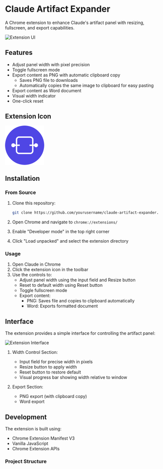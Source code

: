 # Claude Artifact Expander

A Chrome extension to enhance Claude's artifact panel with resizing, fullscreen, and export capabilities.

![Extension UI](assets/claude-utility-UI.png)

## Features

- Adjust panel width with pixel precision
- Toggle fullscreen mode
- Export content as PNG with automatic clipboard copy
  - Saves PNG file to downloads
  - Automatically copies the same image to clipboard for easy pasting
- Export content as Word document
- Visual width indicator
- One-click reset

## Extension Icon
![Extension Icon](icons/icon-128.png)

## Installation

### From Source
1. Clone this repository:
   ```bash
   git clone https://github.com/yourusername/claude-artifact-expander.git
   ```

2. Open Chrome and navigate to `chrome://extensions/`

3. Enable "Developer mode" in the top right corner

4. Click "Load unpacked" and select the extension directory

### Usage

1. Open Claude in Chrome
2. Click the extension icon in the toolbar
3. Use the controls to:
   - Adjust panel width using the input field and Resize button
   - Reset to default width using Reset button
   - Toggle fullscreen mode
   - Export content:
     - PNG: Saves file and copies to clipboard automatically
     - Word: Exports formatted document

## Interface

The extension provides a simple interface for controlling the artifact panel:

<img src="docs/images/claude-utility-UI.png" alt="Extension Interface" width="400"/>

1. Width Control Section:
   - Input field for precise width in pixels
   - Resize button to apply width
   - Reset button to restore default
   - Visual progress bar showing width relative to window

2. Export Section:
   - PNG export (with clipboard copy)
   - Word export

## Development

The extension is built using:
- Chrome Extension Manifest V3
- Vanilla JavaScript
- Chrome Extension APIs

### Project Structure
